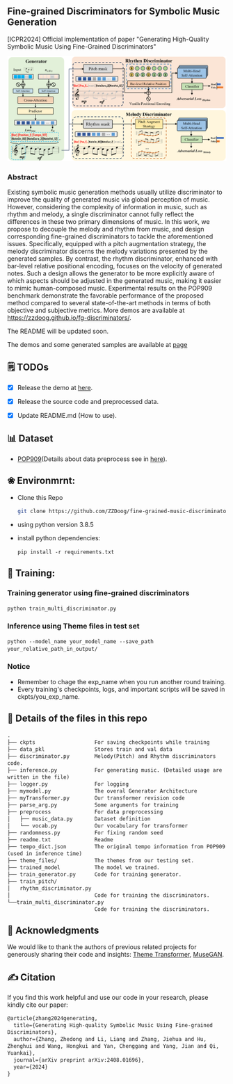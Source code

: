 ## Fine-grained Discriminators for Symbolic Music Generation

[ICPR2024] Official implementation of paper "Generating High-Quality Symbolic Music Using Fine-Grained Discriminators"

<img width="1000" alt="image" src="Figs/Method.png">

### Abstract
Existing symbolic music generation methods usually utilize discriminator to improve the quality of generated music via global perception of music. However, considering the complexity of information in music, such as rhythm and melody, a single discriminator cannot fully reflect the differences in these two primary dimensions of music. In this work, we propose to decouple the melody and rhythm from music, and design corresponding fine-grained discriminators to tackle the aforementioned issues. Specifically, equipped with a pitch augmentation strategy, the melody discriminator discerns the melody variations presented by the generated samples. By contrast, the rhythm discriminator, enhanced with bar-level relative positional encoding, focuses on the velocity of generated notes. Such a design allows the generator to be more explicitly aware of which aspects should be adjusted in the generated music, making it easier to mimic human-composed music. Experimental results on the POP909 benchmark demonstrate the favorable performance of the proposed method compared to several state-of-the-art methods in terms
of both objective and subjective metrics. More demos are available at https://zzdoog.github.io/fg-discriminators/.

The README will be updated soon.

The demos and some generated samples are available at [page](https://zzdoog.github.io/fine-grained-music-discriminators/)


## 🗒 TODOs

- [x] Release the demo at [here](https://zzdoog.github.io/fine-grained-music-discriminators/).

- [x] Release the source code and preprocessed data.

- [x] Update README.md (How to use).

## 📊 Dataset

- [POP909](https://github.com/music-x-lab/POP909-Dataset)(Details about data preprocess see in [here](https://github.com/atosystem/ThemeTransformer)).

## ❀ Environmrnt:
* Clone this Repo 

    ```bash
    git clone https://github.com/ZZDoog/fine-grained-music-discriminators.git -b main --single-branch
    ```

* using python version 3.8.5
* install python dependencies: 

    `pip install -r requirements.txt`

## 🔧 Training:

### Training generator using fine-grained discriminators

`python train_multi_discriminator.py`

### Inference using Theme files in test set

`python --model_name your_model_name --save_path  your_relative_path_in_output/`

### Notice
- Remember to chage the exp_name when you run another round training.
- Every training's checkpoints, logs, and important scripts will be saved in ckpts/you_exp_name.


## 📕 Details of the files in this repo
```
.
├── ckpts                   For saving checkpoints while training
├── data_pkl                Stores train and val data
├── discriminator.py        Melody(Pitch) and Rhythm discriminators code.
├── inference.py            For generating music. (Detailed usage are written in the file)
├── logger.py               For logging
├── mymodel.py              The overal Generator Architecture
├── myTransformer.py        Our transformer revision code 
├── parse_arg.py            Some arguments for training
├── preprocess              For data preprocessing  
│   ├── music_data.py       Dataset definition
│   └── vocab.py            Our vocabulary for transformer
├── randomness.py           For fixing random seed
├── readme.txt              Readme
├── tempo_dict.json         The original tempo information from POP909 (used in inference time)
├── theme_files/            The themes from our testing set.
├── trained_model           The model we trained.
├── train_generator.py      Code for training generator.
├── train_pitch/
│   rhythm_discriminator.py
│                           Code for training the discriminators.
└──train_multi_discriminator.py
                            Code for training the discriminators.
```



## 🙏 Acknowledgments
We would like to thank the authors of previous related projects for generously sharing their code and insights: [Theme Transformer](https://github.com/atosystem/ThemeTransformer), [MuseGAN](https://github.com/salu133445/musegan).


## ✍ Citation
If you find this work helpful and use our code in your research, please kindly cite our paper:
```
@article{zhang2024generating,
  title={Generating High-quality Symbolic Music Using Fine-grained Discriminators},
  author={Zhang, Zhedong and Li, Liang and Zhang, Jiehua and Hu, Zhenghui and Wang, Hongkui and Yan, Chenggang and Yang, Jian and Qi, Yuankai},
  journal={arXiv preprint arXiv:2408.01696},
  year={2024}
}
```